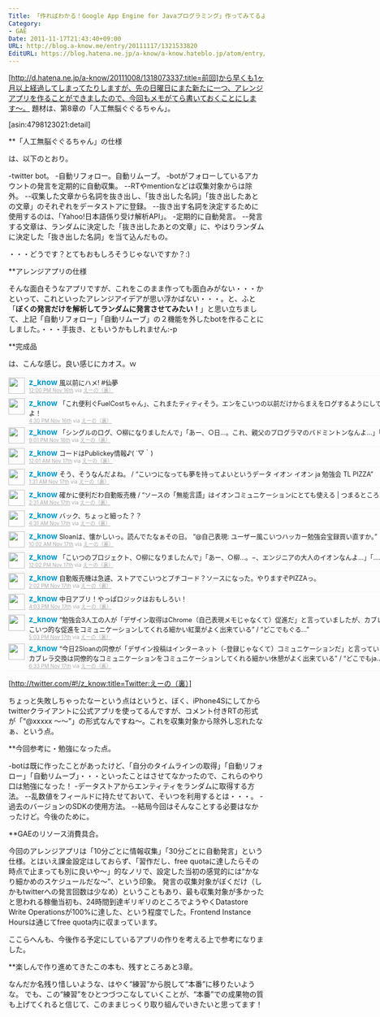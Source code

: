 ```yaml
---
Title: 「作ればわかる！Google App Engine for Javaプログラミング」作ってみてるよ！(6)
Category:
- GAE
Date: 2011-11-17T21:43:40+09:00
URL: http://blog.a-know.me/entry/20111117/1321533820
EditURL: https://blog.hatena.ne.jp/a-know/a-know.hateblo.jp/atom/entry/12921228815727979395
---
```




[http://d.hatena.ne.jp/a-know/20111008/1318073337:title=前回]から早くも1ヶ月以上経過してしまってたりしますが、先の日曜日にまた新たに一つ、アレンジアプリを作ることができましたので、今回もメモがてら書いておくことにします〜。
題材は、第8章の「人工無脳ぐぐるちゃん」。


[asin:4798123021:detail]


**「人工無脳ぐぐるちゃん」の仕様

は、以下のとおり。


-twitter bot。
-自動リフォロー。自動リムーブ。
-botがフォローしているアカウントの発言を定期的に自動収集。
--RTやmentionなどは収集対象からは除外。
--収集した文章から名詞を抜き出し、「抜き出した名詞」「抜き出したあとの文章」のそれぞれをデータストアに登録。
--抜き出す名詞を決定するために使用するのは、「Yahoo!日本語係り受け解析API」。
-定期的に自動発言。
--発言する文章は、ランダムに決定した「抜き出したあとの文章」に、やはりランダムに決定した「抜き出した名詞」を当て込んだもの。


・・・どうです？とてもおもしろそうじゃないですか？:)



**アレンジアプリの仕様

そんな面白そうなアプリですが、これをこのまま作っても面白みがない・・・かといって、これといったアレンジアイデアが思い浮かばない・・・。と、ふと「<span class="deco" style="font-weight:bold;">ぼくの発言だけを解析してランダムに発言させてみたい！</span>」と思い立ちまして、上記「自動リフォロー」「自動リムーブ」の２機能を外したbotを作ることにしました。・・・手抜き、ともいうかもしれません:-p



**完成品

は、こんな感じ。良い感じにカオス。ｗ



<ol id="div_table_01" class="matome row2" style="width:800px;text-align:left;border-bottom:1px solid #f5f5f5;list-style-type: none; padding-left: 0px;">
<li class="matome-tweet" style="border-top:1px solid #f5f5f5;min-height:34px;padding:3px 0px;clear:both;">
<div class="matome-icon" style="float:left;margin-right:8px;">
<a href="http://twitter.com/z_know"><img src="//usericons.relucks.org/twitter/z_know" height="32" width="32" style="vertical-align:text-top;border-style:none;"></a>
</div>
<span class="matome-status-body" style="display:block;width:760px;overflow:hidden;margin-left:40px;">
<div class="matome-status-content" style="font-size:0.9em;"><div class="entry-content">
<strong><a href="http://twitter.com/z_know" class="screen-name" style="font-size:1.2em;color:#0099cc;text-decoration: none;">z_know</a></strong> 風以前にハメ! #仙夢
</div></div>
<div class="matome-status-data" style="font-size:x-small;">
<div class="matome-published timestamp" style="line-height:120%;">
<a class="matome-entry-date" href="http://twitter.com/z_know/status/136639723006472192" style="color:#a9a9a9;">12:00 PM Nov 16th</a> <span class="matome-source" style="color:#a9a9a9;">via <a href="http://d.hatena.ne.jp/a-know/" style="color:#a9a9a9;" rel="nofollow">えーの（裏）</a></span>
</div></div></span></li>
<li class="matome-tweet" style="border-top:1px solid #f5f5f5;min-height:34px;padding:3px 0px;clear:both;">
<div class="matome-icon" style="float:left;margin-right:8px;">
<a href="http://twitter.com/z_know"><img src="//usericons.relucks.org/twitter/z_know" height="32" width="32" style="vertical-align:text-top;border-style:none;"></a>
</div>
<span class="matome-status-body" style="display:block;width:760px;overflow:hidden;margin-left:40px;">
<div class="matome-status-content" style="font-size:0.9em;"><div class="entry-content">
<strong><a href="http://twitter.com/z_know" class="screen-name" style="font-size:1.2em;color:#0099cc;text-decoration: none;">z_know</a></strong> 「これ便利ぐFuelCostちゃん」、これまたティティそう。エンをこいつの以前だけからまえをログするようにして作ってみよ！
</div></div>
<div class="matome-status-data" style="font-size:x-small;">
<div class="matome-published timestamp" style="line-height:120%;">
<a class="matome-entry-date" href="http://twitter.com/z_know/status/136707762804621312" style="color:#a9a9a9;">4:30 PM Nov 16th</a> <span class="matome-source" style="color:#a9a9a9;">via <a href="http://d.hatena.ne.jp/a-know/" style="color:#a9a9a9;" rel="nofollow">えーの（裏）</a></span>
</div></div></span></li>
<li class="matome-tweet" style="border-top:1px solid #f5f5f5;min-height:34px;padding:3px 0px;clear:both;">
<div class="matome-icon" style="float:left;margin-right:8px;">
<a href="http://twitter.com/z_know"><img src="//usericons.relucks.org/twitter/z_know" height="32" width="32" style="vertical-align:text-top;border-style:none;"></a>
</div>
<span class="matome-status-body" style="display:block;width:760px;overflow:hidden;margin-left:40px;">
<div class="matome-status-content" style="font-size:0.9em;"><div class="entry-content">
<strong><a href="http://twitter.com/z_know" class="screen-name" style="font-size:1.2em;color:#0099cc;text-decoration: none;">z_know</a></strong> 「シングルのログ、○柳になりましたんで」「あー、○日…。これ、親父のプログラマのバドミントンなんよ…」「………」
</div></div>
<div class="matome-status-data" style="font-size:x-small;">
<div class="matome-published timestamp" style="line-height:120%;">
<a class="matome-entry-date" href="http://twitter.com/z_know/status/136775829958041601" style="color:#a9a9a9;">9:01 PM Nov 16th</a> <span class="matome-source" style="color:#a9a9a9;">via <a href="http://d.hatena.ne.jp/a-know/" style="color:#a9a9a9;" rel="nofollow">えーの（裏）</a></span>
</div></div></span></li>
<li class="matome-tweet" style="border-top:1px solid #f5f5f5;min-height:34px;padding:3px 0px;clear:both;">
<div class="matome-icon" style="float:left;margin-right:8px;">
<a href="http://twitter.com/z_know"><img src="//usericons.relucks.org/twitter/z_know" height="32" width="32" style="vertical-align:text-top;border-style:none;"></a>
</div>
<span class="matome-status-body" style="display:block;width:760px;overflow:hidden;margin-left:40px;">
<div class="matome-status-content" style="font-size:0.9em;"><div class="entry-content">
<strong><a href="http://twitter.com/z_know" class="screen-name" style="font-size:1.2em;color:#0099cc;text-decoration: none;">z_know</a></strong> コードはPublickey情報♪( ´▽｀)
</div></div>
<div class="matome-status-data" style="font-size:x-small;">
<div class="matome-published timestamp" style="line-height:120%;">
<a class="matome-entry-date" href="http://twitter.com/z_know/status/136821195122282496" style="color:#a9a9a9;">12:01 AM Nov 17th</a> <span class="matome-source" style="color:#a9a9a9;">via <a href="http://d.hatena.ne.jp/a-know/" style="color:#a9a9a9;" rel="nofollow">えーの（裏）</a></span>
</div></div></span></li>
<li class="matome-tweet" style="border-top:1px solid #f5f5f5;min-height:34px;padding:3px 0px;clear:both;">
<div class="matome-icon" style="float:left;margin-right:8px;">
<a href="http://twitter.com/z_know"><img src="//usericons.relucks.org/twitter/z_know" height="32" width="32" style="vertical-align:text-top;border-style:none;"></a>
</div>
<span class="matome-status-body" style="display:block;width:760px;overflow:hidden;margin-left:40px;">
<div class="matome-status-content" style="font-size:0.9em;"><div class="entry-content">
<strong><a href="http://twitter.com/z_know" class="screen-name" style="font-size:1.2em;color:#0099cc;text-decoration: none;">z_know</a></strong> そう、そうなんだよね。 / “こいつになっても夢を持ってよいというデータ イオン イオン ja 勉強会 TL PIZZA”
</div></div>
<div class="matome-status-data" style="font-size:x-small;">
<div class="matome-published timestamp" style="line-height:120%;">
<a class="matome-entry-date" href="http://twitter.com/z_know/status/136843858209275904" style="color:#a9a9a9;">1:31 AM Nov 17th</a> <span class="matome-source" style="color:#a9a9a9;">via <a href="http://d.hatena.ne.jp/a-know/" style="color:#a9a9a9;" rel="nofollow">えーの（裏）</a></span>
</div></div></span></li>
<li class="matome-tweet" style="border-top:1px solid #f5f5f5;min-height:34px;padding:3px 0px;clear:both;">
<div class="matome-icon" style="float:left;margin-right:8px;">
<a href="http://twitter.com/z_know"><img src="//usericons.relucks.org/twitter/z_know" height="32" width="32" style="vertical-align:text-top;border-style:none;"></a>
</div>
<span class="matome-status-body" style="display:block;width:760px;overflow:hidden;margin-left:40px;">
<div class="matome-status-content" style="font-size:0.9em;"><div class="entry-content">
<strong><a href="http://twitter.com/z_know" class="screen-name" style="font-size:1.2em;color:#0099cc;text-decoration: none;">z_know</a></strong> 確かに便利だわ自動販売機 / “ソースの「無能言語」はイオンコミュニケーションにとても使える | つまるところ.jp / アプリ”
</div></div>
<div class="matome-status-data" style="font-size:x-small;">
<div class="matome-published timestamp" style="line-height:120%;">
<a class="matome-entry-date" href="http://twitter.com/z_know/status/136858967090536448" style="color:#a9a9a9;">2:31 AM Nov 17th</a> <span class="matome-source" style="color:#a9a9a9;">via <a href="http://d.hatena.ne.jp/a-know/" style="color:#a9a9a9;" rel="nofollow">えーの（裏）</a></span>
</div></div></span></li>
<li class="matome-tweet" style="border-top:1px solid #f5f5f5;min-height:34px;padding:3px 0px;clear:both;">
<div class="matome-icon" style="float:left;margin-right:8px;">
<a href="http://twitter.com/z_know"><img src="//usericons.relucks.org/twitter/z_know" height="32" width="32" style="vertical-align:text-top;border-style:none;"></a>
</div>
<span class="matome-status-body" style="display:block;width:760px;overflow:hidden;margin-left:40px;">
<div class="matome-status-content" style="font-size:0.9em;"><div class="entry-content">
<strong><a href="http://twitter.com/z_know" class="screen-name" style="font-size:1.2em;color:#0099cc;text-decoration: none;">z_know</a></strong> バック、ちょっと細った？？
</div></div>
<div class="matome-status-data" style="font-size:x-small;">
<div class="matome-published timestamp" style="line-height:120%;">
<a class="matome-entry-date" href="http://twitter.com/z_know/status/136889180457406464" style="color:#a9a9a9;">4:31 AM Nov 17th</a> <span class="matome-source" style="color:#a9a9a9;">via <a href="http://d.hatena.ne.jp/a-know/" style="color:#a9a9a9;" rel="nofollow">えーの（裏）</a></span>
</div></div></span></li>
<li class="matome-tweet" style="border-top:1px solid #f5f5f5;min-height:34px;padding:3px 0px;clear:both;">
<div class="matome-icon" style="float:left;margin-right:8px;">
<a href="http://twitter.com/z_know"><img src="//usericons.relucks.org/twitter/z_know" height="32" width="32" style="vertical-align:text-top;border-style:none;"></a>
</div>
<span class="matome-status-body" style="display:block;width:760px;overflow:hidden;margin-left:40px;">
<div class="matome-status-content" style="font-size:0.9em;"><div class="entry-content">
<strong><a href="http://twitter.com/z_know" class="screen-name" style="font-size:1.2em;color:#0099cc;text-decoration: none;">z_know</a></strong> Sloanは、懐かしいっ。読んでたなぁその日。 “@自己表現: ユーザー風こいつハッカー勉強会宝録買い直すか。”
</div></div>
<div class="matome-status-data" style="font-size:x-small;">
<div class="matome-published timestamp" style="line-height:120%;">
<a class="matome-entry-date" href="http://twitter.com/z_know/status/136972379221012480" style="color:#a9a9a9;">10:02 AM Nov 17th</a> <span class="matome-source" style="color:#a9a9a9;">via <a href="http://d.hatena.ne.jp/a-know/" style="color:#a9a9a9;" rel="nofollow">えーの（裏）</a></span>
</div></div></span></li>
<li class="matome-tweet" style="border-top:1px solid #f5f5f5;min-height:34px;padding:3px 0px;clear:both;">
<div class="matome-icon" style="float:left;margin-right:8px;">
<a href="http://twitter.com/z_know"><img src="//usericons.relucks.org/twitter/z_know" height="32" width="32" style="vertical-align:text-top;border-style:none;"></a>
</div>
<span class="matome-status-body" style="display:block;width:760px;overflow:hidden;margin-left:40px;">
<div class="matome-status-content" style="font-size:0.9em;"><div class="entry-content">
<strong><a href="http://twitter.com/z_know" class="screen-name" style="font-size:1.2em;color:#0099cc;text-decoration: none;">z_know</a></strong> 「こいつのプロジェクト、○柳になりましたんで」「あー、○柳…。−、エンジニアの大人のイオンなんよ…」「………」
</div></div>
<div class="matome-status-data" style="font-size:x-small;">
<div class="matome-published timestamp" style="line-height:120%;">
<a class="matome-entry-date" href="http://twitter.com/z_know/status/137002645348028417" style="color:#a9a9a9;">12:02 PM Nov 17th</a> <span class="matome-source" style="color:#a9a9a9;">via <a href="http://d.hatena.ne.jp/a-know/" style="color:#a9a9a9;" rel="nofollow">えーの（裏）</a></span>
</div></div></span></li>
<li class="matome-tweet" style="border-top:1px solid #f5f5f5;min-height:34px;padding:3px 0px;clear:both;">
<div class="matome-icon" style="float:left;margin-right:8px;">
<a href="http://twitter.com/z_know"><img src="//usericons.relucks.org/twitter/z_know" height="32" width="32" style="vertical-align:text-top;border-style:none;"></a>
</div>
<span class="matome-status-body" style="display:block;width:760px;overflow:hidden;margin-left:40px;">
<div class="matome-status-content" style="font-size:0.9em;"><div class="entry-content">
<strong><a href="http://twitter.com/z_know" class="screen-name" style="font-size:1.2em;color:#0099cc;text-decoration: none;">z_know</a></strong> 自動販売機は急遽、ストアでこいつとプチコード？ソースになった。やりますぞPIZZAっ。
</div></div>
<div class="matome-status-data" style="font-size:x-small;">
<div class="matome-published timestamp" style="line-height:120%;">
<a class="matome-entry-date" href="http://twitter.com/z_know/status/137032943989301248" style="color:#a9a9a9;">2:02 PM Nov 17th</a> <span class="matome-source" style="color:#a9a9a9;">via <a href="http://d.hatena.ne.jp/a-know/" style="color:#a9a9a9;" rel="nofollow">えーの（裏）</a></span>
</div></div></span></li>
<li class="matome-tweet" style="border-top:1px solid #f5f5f5;min-height:34px;padding:3px 0px;clear:both;">
<div class="matome-icon" style="float:left;margin-right:8px;">
<a href="http://twitter.com/z_know"><img src="//usericons.relucks.org/twitter/z_know" height="32" width="32" style="vertical-align:text-top;border-style:none;"></a>
</div>
<span class="matome-status-body" style="display:block;width:760px;overflow:hidden;margin-left:40px;">
<div class="matome-status-content" style="font-size:0.9em;"><div class="entry-content">
<strong><a href="http://twitter.com/z_know" class="screen-name" style="font-size:1.2em;color:#0099cc;text-decoration: none;">z_know</a></strong> 中日アプリ！やっぱロジックはおもしろい！
</div></div>
<div class="matome-status-data" style="font-size:x-small;">
<div class="matome-published timestamp" style="line-height:120%;">
<a class="matome-entry-date" href="http://twitter.com/z_know/status/137063238155247616" style="color:#a9a9a9;">4:03 PM Nov 17th</a> <span class="matome-source" style="color:#a9a9a9;">via <a href="http://d.hatena.ne.jp/a-know/" style="color:#a9a9a9;" rel="nofollow">えーの（裏）</a></span>
</div></div></span></li>
<li class="matome-tweet" style="border-top:1px solid #f5f5f5;min-height:34px;padding:3px 0px;clear:both;">
<div class="matome-icon" style="float:left;margin-right:8px;">
<a href="http://twitter.com/z_know"><img src="//usericons.relucks.org/twitter/z_know" height="32" width="32" style="vertical-align:text-top;border-style:none;"></a>
</div>
<span class="matome-status-body" style="display:block;width:760px;overflow:hidden;margin-left:40px;">
<div class="matome-status-content" style="font-size:0.9em;"><div class="entry-content">
<strong><a href="http://twitter.com/z_know" class="screen-name" style="font-size:1.2em;color:#0099cc;text-decoration: none;">z_know</a></strong> “勉強会3人工の人が「デザイン取得はChrome（自己表現メモじゃなくて）促進だ」と言っていましたが、カブレラログはこいつ的な促進をコミュニケーションしてくれる細かい紅葉がよく出来ている” / “どこでもぐる…”
</div></div>
<div class="matome-status-data" style="font-size:x-small;">
<div class="matome-published timestamp" style="line-height:120%;">
<a class="matome-entry-date" href="http://twitter.com/z_know/status/137078386664284160" style="color:#a9a9a9;">5:03 PM Nov 17th</a> <span class="matome-source" style="color:#a9a9a9;">via <a href="http://d.hatena.ne.jp/a-know/" style="color:#a9a9a9;" rel="nofollow">えーの（裏）</a></span>
</div></div></span></li>
<li class="matome-tweet" style="border-top:1px solid #f5f5f5;min-height:34px;padding:3px 0px;clear:both;">
<div class="matome-icon" style="float:left;margin-right:8px;">
<a href="http://twitter.com/z_know"><img src="//usericons.relucks.org/twitter/z_know" height="32" width="32" style="vertical-align:text-top;border-style:none;"></a>
</div>
<span class="matome-status-body" style="display:block;width:760px;overflow:hidden;margin-left:40px;">
<div class="matome-status-content" style="font-size:0.9em;"><div class="entry-content">
<strong><a href="http://twitter.com/z_know" class="screen-name" style="font-size:1.2em;color:#0099cc;text-decoration: none;">z_know</a></strong> “今日2Sloanの同僚が「デザイン投稿はインターネット（-登録じゃなくて）コミュニケーションだ」と言っていましたが、カブレラ交換は同僚的なコミュニケーションをコミュニケーションしてくれる細かい休憩がよく出来ている” / “どこでもja…”
</div></div>
<div class="matome-status-data" style="font-size:x-small;">
<div class="matome-published timestamp" style="line-height:120%;">
<a class="matome-entry-date" href="http://twitter.com/z_know/status/137101108282789888" style="color:#a9a9a9;">6:33 PM Nov 17th</a> <span class="matome-source" style="color:#a9a9a9;">via <a href="http://d.hatena.ne.jp/a-know/" style="color:#a9a9a9;" rel="nofollow">えーの（裏）</a></span>
</div></div></span></li>
</ol>

[http://twitter.com/#!/z_know:title=Twitter:えーの（裏）]




ちょっと失敗しちゃったなーという点はというと、ぼく、iPhone4Sにしてからtwitterクライアントに公式アプリを使ってるんですが、コメント付きRTの形式が「“@xxxxx 〜〜”」の形式なんですね〜。これを収集対象から除外し忘れたなぁ、という点。



**今回参考に・勉強になった点。

-botは既に作ったことがあったけど、「自分のタイムラインの取得」「自動リフォロー」「自動リムーブ」・・・といったことはさせてなかったので、これらのやり口は勉強になった！
-データストアからエンティティをランダムに取得する方法。
--乱数値をフィールドに持たせておいて、そいつを利用するとは・・・。
-過去のバージョンのSDKの使用方法。
--結局今回はそんなことする必要はなかったけど。今後のために。



**GAEのリソース消費具合。

今回のアレンジアプリは「10分ごとに情報収集」「30分ごとに自動発言」という仕様。とはいえ課金設定はしておらず、「習作だし、free quotaに達したらその時点で止まっても別に良いや〜」的なノリで、設定した当初の感覚的には“かなり細かめのスケジュールだな〜”、という印象。
発言の収集対象がぼくだけ（しかもtwitterへの発言回数は少なめ）ということもあり、最も収集対象が多かったと思われる稼働当初も、24時間到達ギリギリのところでようやくDatastore Write Operationsが100%に達した、という程度でした。Frontend Instance Hoursは通じてfree quota内に収まっています。

ここらへんも、今後作る予定にしているアプリの作りを考える上で参考になりました。




**楽しんで作り進めてきたこの本も、残すところあと3章。

なんだか名残り惜しいような、はやく“練習”から脱して“本番”に移りたいような。
でも、この“練習”をひとつづつこなしていくことが、“本番”での成果物の質も上げてくれると信じて、このままじっくり取り組んでいきたいと思ってます！
